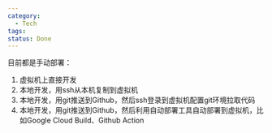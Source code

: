 ```yaml
---
category:
  - Tech
tags: 
status: Done
---
```

目前都是手动部署：
1. 虚拟机上直接开发
2. 本地开发，用ssh从本机复制到虚拟机
3. 本地开发，用git推送到Github，然后ssh登录到虚拟机配置git环境拉取代码
4. 本地开发，用git推送到Github，然后利用自动部署工具自动部署到虚拟机，比如Google Cloud Build、Github Action

